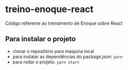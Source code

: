 # treino-enoque-react
Código referente ao treinamento de Enoque sobre React

## Para instalar o projeto
- clonar o repositório para máquina local
- para instalar as dependências do package.json: ```yarn```
- para rodar o projeto: ```yarn start```